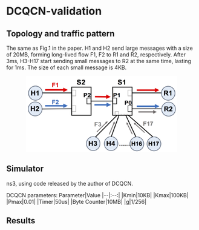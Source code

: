 # DCQCN-validation
## Topology and traffic pattern
The same as Fig.1 in the paper. H1 and H2 send large messages with a size of 20MB, forming long-lived flow F1, F2 to R1 and R2, respectively. After 3ms, H3-H17 start sending small messages to R2 at the same time, lasting for 1ms. The size of each small message is 4KB.
<div align="center"><img width="400" height="200" src="https://github.com/sc20anonymous/DCQCN-validation/raw/master/topology.png"/></div>

## Simulator 
ns3, using code released by the author of DCQCN.

DCQCN parameters:
Parameter|Value
|--|:--:|
|Kmin|10KB|
|Kmax|100KB|
|Pmax|0.01|
|Timer|50us|
|Byte Counter|10MB|
|g|1/256|

## Results
